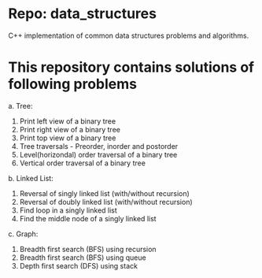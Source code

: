 Repo: data_structures
=====================

C++ implementation of common data structures problems and algorithms.

This repository contains solutions of following problems
========================================================
a. Tree:
1. Print left view of a binary tree
2. Print right view of a binary tree
3. Print top view of a binary tree
4. Tree traversals - Preorder, inorder and postorder
5. Level(horizondal) order traversal of a binary tree
6. Vertical order traversal of a binary tree

b. Linked List:
1. Reversal of singly linked list (with/without recursion)
2. Reversal of doubly linked list (with/without recursion)
3. Find loop in a singly linked list
4. Find the middle node of a singly linked list

c. Graph:
1. Breadth first search (BFS) using recursion
2. Breadth first search (BFS) using queue
3. Depth first search (DFS) using stack
